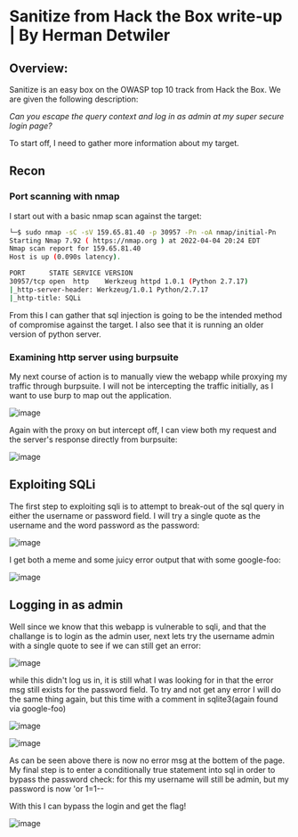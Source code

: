 # Sanitize from Hack the Box write-up | By Herman Detwiler

## Overview:

Sanitize is an easy box on the OWASP top 10 track from Hack the Box. We are given the following description:

*Can you escape the query context and log in as admin at my super secure login page?*

To start off, I need to gather more information about my target.

## Recon

### Port scanning with nmap

I start out with a basic nmap scan against the target:

```bash
└─$ sudo nmap -sC -sV 159.65.81.40 -p 30957 -Pn -oA nmap/initial-Pn
Starting Nmap 7.92 ( https://nmap.org ) at 2022-04-04 20:24 EDT
Nmap scan report for 159.65.81.40
Host is up (0.090s latency).

PORT      STATE SERVICE VERSION
30957/tcp open  http    Werkzeug httpd 1.0.1 (Python 2.7.17)
|_http-server-header: Werkzeug/1.0.1 Python/2.7.17
|_http-title: SQLi


```
From this I can gather that sql injection is going to be the intended method of compromise against the target. I also see that it is running an older version of python server. 

### Examining http server using burpsuite

My next course of action is to manually view the webapp while proxying my traffic through burpsuite. I will not be intercepting the traffic initially, as I want to use burp to map out the application.

![image](https://user-images.githubusercontent.com/83407557/161655580-e430d2fe-ef2c-40d2-b4df-083e0caa6f8d.png)

Again with the proxy on but intercept off, I can view both my request and the server's response directly from burpsuite:

![image](https://user-images.githubusercontent.com/83407557/161655799-9a02178f-f3d2-48c3-bbe0-1f9d93d3b852.png)

## Exploiting SQLi

The first step to exploiting sqli is to attempt to break-out of the sql query in either the username or password field. I will try a single quote as the username and the word password as the password:

![image](https://user-images.githubusercontent.com/83407557/161656326-3f4b9bfa-d60a-40dd-b36d-017e2fb4c9fa.png)

I get both a meme and some juicy error output that with some google-foo:

![image](https://user-images.githubusercontent.com/83407557/161656519-a07b8b9f-3877-448b-a6ac-533bb2f37ac0.png)

## Logging in as admin

Well since we know that this webapp is vulnerable to sqli, and that the challange is to login as the admin user, next lets try the username admin with a single quote to see if we can still get an error:

![image](https://user-images.githubusercontent.com/83407557/161656724-ea811e7a-a591-4dc9-bfee-057ab111955e.png)

while this didn't log us in, it is still what I was looking for in that the error msg still exists for the password field. To try and not get any error I will do the same thing again, but this time with a comment in sqlite3(again found via google-foo)

![image](https://user-images.githubusercontent.com/83407557/161656964-f858147a-8225-4afc-b8ce-0342edca7a50.png)

![image](https://user-images.githubusercontent.com/83407557/161657028-1a67ee30-a3b0-4508-8180-c74304d2e07c.png)

As can be seen above there is now no error msg at the bottem of the page. My final step is to enter a conditionally true statement into sql in order to bypass the password check: for this my username will still be admin, but my password is now 'or 1=1--

With this I can bypass the login and get the flag!

![image](https://user-images.githubusercontent.com/83407557/161657406-ae859509-87c6-455b-85ef-b4a49abce9ee.png)
